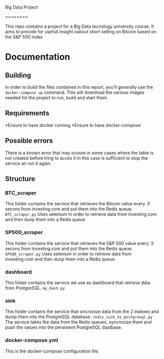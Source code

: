 Big Data Project

========

This repo contains a project for a Big Data tecnology university course.
It aims to provide for usefull insight oabout short selling on Bitcoin
based on the S&P 500 index


# Documentation

## Building

In order to build the files contained in this report, you'll generally use the `docker-compose up` command.
This will download the various images needed fot the project to run, build and start them.

## Requirements

*Ensure to have docker running
*Ensure to have docker-compose

## Possible errors

There is a known error that may ocoure in some cases where the table is not created before tring to acces it
in this case is sufficient to stop the service an run it again.

## Structure

### BTC_scraper

This folder contains the service that retrieves the Bitcoin value every .5 secons from investing.com
and put them into the Redis queue.
`BTC_scraper.py` Uses selenium in order to retrieve data from investing.com and then dunp them into a Redis queue.

### SP500_scraper

This folder contains the service that retrieves the S&P 500 value every .5 secons from investing.com
and put them into the Redis queue.
`SP500_scraper.py` Uses selenium in order to retrieve data from investing.com and then dunp them into a Redis queue.

### dashboard

This folder contains the service we use as dashboard that retrieve data from PostgreSQL.
`my_dash.py`

### sink

This folder contains the service that sincronize data from the 2 indexes and dump them into the PostgreSQL database.
`redis_sink_to_postgresql.py` The service takes the data from the Redis queues, syncronize them and push
the values into the persistent PostgreSQL daatbase.

### docker-compose.yml

This is the docker-compose configuration file.
